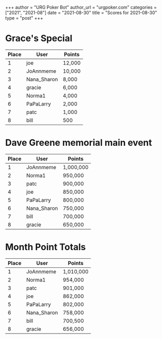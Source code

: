+++
author = "URG Poker Bot"
author_url = "urgpoker.com"
categories = ["2021", "2021-08"]
date = "2021-08-30"
title = "Scores for 2021-08-30"
type = "post"
+++
# Grace's Special

| Place | User | Points |
|-------|------|--------|
| 1 | joe | 12,000 |
| 2 | JoAnnmeme | 10,000 |
| 3 | Nana_Sharon | 8,000 |
| 4 | gracie | 6,000 |
| 5 | Norma1 | 4,000 |
| 6 | PaPaLarry | 2,000 |
| 7 | patc | 1,000 |
| 8 | bill | 500 |

# Dave Greene memorial main event

| Place | User | Points |
|-------|------|--------|
| 1 | JoAnnmeme | 1,000,000 |
| 2 | Norma1 | 950,000 |
| 3 | patc | 900,000 |
| 4 | joe | 850,000 |
| 5 | PaPaLarry | 800,000 |
| 6 | Nana_Sharon | 750,000 |
| 7 | bill | 700,000 |
| 8 | gracie | 650,000 |

# Month Point Totals

| Place | User | Points |
|-------|------|--------|
| 1 | JoAnnmeme | 1,010,000 |
| 2 | Norma1 | 954,000 |
| 3 | patc | 901,000 |
| 4 | joe | 862,000 |
| 5 | PaPaLarry | 802,000 |
| 6 | Nana_Sharon | 758,000 |
| 7 | bill | 700,500 |
| 8 | gracie | 656,000 |
